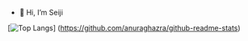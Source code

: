 - 👋 Hi, I’m Seiji

[![Top Langs](https://github-readme-stats.vercel.app/api/top-langs/?username=seiji327&layout=compact)]
(https://github.com/anuraghazra/github-readme-stats)


<!---
seiji327/seiji327 is a ✨ special ✨ repository because its `README.md` (this file) appears on your GitHub profile.
You can click the Preview link to take a look at your changes.
--->
